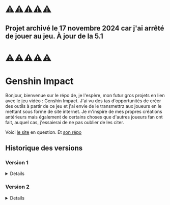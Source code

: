 # ⚠️⚠️⚠️⚠️⚠️

## Projet archivé le 17 novembre 2024 car j'ai arrêté de jouer au jeu. À jour de la 5.1

# ⚠️⚠️⚠️⚠️⚠️

# Genshin Impact

Bonjour, bienvenue sur le répo de, je l'espère, mon futur gros projets en lien avec le jeu vidéo : Genshin Impact. J'ai vu des tas d'opportunités de créer des outils à partir de ce jeu et j'ai envie de le transmettrz aux joueurs en le mettant sous forme de site internet. Je m'inspire de mes propres créations antérieurs mais également de certains choses que d'autres joueurs fan ont fait, auquel cas, j'essaierai de ne pas oublier de les citer.

Voici [le site](https://genshin.alexandre-richard.fr/) en question.
Et [son répo](https://github.com/Alexandre-RICHARD/Genshin-Impact)

## Historique des versions

### Version 1

<details>

### 1.0.0 `5 août 2023`

-   Création du repo unique pour ce projet et premier commit

### 1.0.1 `12 août 2023`

-   Finiolage de petits détails pour la mise en prod commune avec tous les autres projets
-   Rajout d'un htaccess pour bien gérer l'accès à l'index.html une fois hébergé
-   Rajout du htaccess au .gitignore
-   Remaniement du webpack.config.js, du package.json et du readme.md
-   Changement du favicon
-   Test de Iframe et Popup pour y intégrer une connexion depuis le site principale

### 1.0.2 `12 août 2023`

-   Rajout du lien du site dans le readme.md

### 1.0.3 `13 août 2023`

-   Mise à jour des packages npm
-   Rajout d'un script pnpm pour mettre à jour plus facilement les dépendances

### 1.0.4 `16 août 2023`

-   Petit changement de nom de la page principale
-   Mise à jour du favicon
-   Déplacement des petits tests de iframe et popup de la vue App à la vue GenshinMenu
-   Deux petits détails de style mis à jour sur la page artefact/arme/persos "Statisfyer"

### 1.0.5 `16 août 2023`

-   Supression de deux micro bouts de code inutiles
-   Début du projet de farming de Genshin
-   Création d'un tableau répertoriant tous les persos avec 11 valeurs associés
-   Celles-ci sont stockés en localStorage
-   À chaque rechargement, elles sont récupérés, vérifiées, complétées et/ou réparées si besoin puis affichées.
-   Ajout d'un encadré expliquant ce que signifie chaque entête de colonne, volontairement raccourcies pour ne pas faire trop large.
-   Mise en place d'un style basique juste pour y voir mieux pour l'instant
-   Petites modifs dans le package.json
-   Supression du package npm zxcvbn

### 1.0.6 `16 août 2023`

-   Transformation de 11 colonnes qui était de simples données affichées en input correspondant et pertinent
-   Les données sont liées au tableau CharactersData qui changent automatiquement à chaque actions sur un input
-   Aussi, à chaque action sur un input, la chaîne de caractère est reconstruite et stockée sur le localStorage
-   Adaptation et ajout d'un style sur ces nouveaux éléments afin d'en faciliter la lisibilité

### 1.0.7 `18 août 2023`

-   Mise à jour des package npm
-   Rajout de deux lignes de configurations pour webpack et vueJS
-   Suppression de CookieHandler.js qui ne servait à rien
-   Suppression de l'array contenant le nom des personnages au profit du fichier json contenant toutes leurs informations
-   L'array reactive charactersData est devenu Data = reactive({character: null}) pour contrer tous les problème de réactivité que cela posait
-   Déstructuration du nom des perso dans le foreach
-   Rajout d'une fonction lié à un bouton pour supprimer le localStorage pour les tests
-   Rajout d'une fonction handleChange afin de lié les données du composant parent au composant enfant avec les emit
-   Création donc d'un composant à part pour créer tous les input afin de séparer cette logique là tout en simplifiant la création d'un input
-   Ajout de règle vis à vis des input. La colonne 3 (only) ne peut être coché que si la 2 l'est. Inversement, la 2 (doing) ne peut être décoché si la 3 l'est
-   Chaque input select voit ses options limitées en fonction de son duo. On ne peut choisir d'atteindre un niveau plus faible que celui actuel et inversement.
-   Rajout de certains informations sur l'amélioration des persos au fichier json contenant déjà leur statistiques
-   Rajout d'un fichier JSON contenant les informations sur chaque matériaux de farm du jeu

### 1.0.8 `18 août 2023`

-   Renommage et correction du fichier genshinMaterialData.json
-   Renommage du fichier InputCharacters en InputCreator
-   Ajout d'un autre tableau pour les matériaux de farm et leurs données provenant du fichier json
-   La fonction updateLocalStorage est devenu dynamique en fonction des arguments qu'elles reçoient
-   Enveloppage du tableau précédent avec le nouveau pour les mettre en display flex
-   Optimisation et uniformisation du style des 2 tableaux

### 1.1.0 `19 août 2023`

-   Rajout du côté réactif des données d'inventaire de matériaux de farm
-   Toutes les notions de data.Character sont devenu data.Characters afin que tous les appels à ces données soient identiques et puissent être dynamique avec une seule variable
-   La fonction filler était déjà réactive mais l'est davantage. En effet, elle permet de fill les deux champs qui nous intéresse, Character et Material à l'aide d'une nouvelle variable
-   Duplication de la logique de code de DataInit pour le côté Characters afin de qu'il fasse la même chose mais pour les materials
-   Utilisation d'un switch case pour la fonction filler
-   cleanLocalStorage clean maintenant également le localStorage des Materials
-   Rajout d'un props group aux différents input afin de pouvoir après le emit, appeler la fonction handleChange et qu'elle change la bonne donnée
-   Le tableau des Materials est maintenant fonctionnel, sauvegardé en temps réel et réactif

### 1.1.1 `19 août 2023`

-   Sur le fichier json contenant les informations sur les ressources de farm, les code de ressources ont été mis en minuscule
-   Ajout du fichier json contenant les informations sur les niveau et aptitudes, ce qu'ils demandent comme ressources
-   Pour pallier au nouveau problème que posent le fait d'avoir des valeur de niveau qui ne soient plus uniquement des nombres, nouveau système mis en place
-   En effet, inputCreator prend en compte un 4ème type d'input, select se divisant en select-level et select-aptitude
-   La différence se fait que le tableau contenant les informations sur les aptitudes est plus simple, uniquement des nombres alors que dans les niveaux, il y a des string
-   Ainsi on envoi dans le composant tous le tableaux, pas juste un tableau de nombre. L'ID est sauvegardé et utilisé comme value, mais c'est le nom qui est affiché même s'ils sont identiques.
-   Dans le fichier principal GenshinFarming :
-   Importation du fichier contenant les informations sur les niveaux
-   Dans DataInit, on vérifie la présence et la validité des valeurs qui sont stockées dans le localStorage. On utilisait donc deux tableaux contenant les valeurs possibles d'aptitudes et de niveaux. Ces tableaux sont maintenant générés à partir du fichier json.
-   Rajout d'une troisième valeurs dans l'objet data : Options. Une logique différente des deux autres mais stockées de la même façon, il va stocker les différents paramètres choisis par l'utilisateur
-   Par défaut, en comptant maintenant les 6 niveaux d'ascension, les id des niveaux vont jusqu'à 96, ce qui est la valeur par défaut maintenant au lieu de 90
-   Dans la fonction updateLocalStorage, la variable type s'appelle désormais group pour ne pas laisser de confusion possible avec d'autres variables type
-   Rajout de la propriétés computed de vue.JS afin de calculer de manière réactive un sous-tableau de personnage à afficher en fonction de si l'utilisateur ne veut voir que les personnages qu'il a choisi de faire
-   Rajout d'une fonction de tri pour être sûr que les différents personnages apparaissent dans l'ordre alphabétique
-   Un peu de rangement, et regroupement des différents outils de developpement ou options dans un même encadré
-   Possibilité maintenant de faire apparraître ou non les explications détaillées.
-   Rajout d'une ligne d'explication pour évoquer les niveaux nommées XX + en rapport avec les Ascension de personnages
-   Quelques changements dans les styles

### 1.1.2 `19 août 2023`

-   Même si cela surcharge un peu plus encore le fichier json, rajout de trois propriétés pour chaque personne sur leur code matériel pour les ressources globales
-   Dans le fichier json des material, modification de la valeur des character_xp en experience_book pour que la valeur soit directement utilisable
-   Modification de la fonction sortFunction afin qu'elle puisse recevoir un argument en plus disant quelle clé de l'objet doit servir au tri
-   Création d'un objet computed afin de lister et regrouper toutes les ressources nécessaires en fonction de ce que l'utilisateur à mis comme données.
-   En gros, on prend tous les persos mis en "doing", on prend tous les niveaux qui manquent, on regarde ce qu'ils demandent, on fait le cumul de ceci. Une fois fait, on converti le nom de base de la ressource en son code, et après l'avoir fait pour chaque perso on fait la somme de tous et on l'affiche dans un tableau simple pour l'instant.

### 1.1.3 `20 août 2023`

-   Factorisation à l'extrême de la fonction permettant de résumé en un seul objet toutes les ressources nécéssaires
-   Changement de noms de quelques variables
-   Rajout d'un ID sur les level d'aptitude afin de pouvoir factoriser la fonction citée plus haut

### 1.1.4 `20 août 2023`

-   Rajout d'une options sauvegardé en localStorage pour le serveur Gesnhin que l'utilisateur utilise
-   Rajout d'une fonction rendant une heure bien affiché avec un paramètre pour faire un compte à rebours si besoin
-   Rajout d'une foncion permettant d'afficher l'heure actuelle, l'heure relative du serveur utilisé ainsi que le jour de la semaine sur lequel le serveur est.
-   Adaptation du style du tableau des ressource par rapport aux autres

### 1.2.0 `20 août 2023`

-   Regroupement des 3 listes (lvlList, aptList et serverList)
-   Simplification des .map de lvlList et d'aptList
-   Changement de la variable affectée aux matériel pour la quantité que le joueur possède, passant de quantity à have
-   Rajout de 2 options enregistrée comme les autres, l'une pour ne montrer que les ressources nécessaire par ce que veut le joueur, l'autre pour toujours vouloir 1 ressource en plus avant que le tableau montre "Perfect"
-   Rajout d'une valeur computed retournant les matériaux filtré en fonction de si oui ou non l'utilisateur ne veut voir que les matériaux nécessaires
-   Dans le calcul des ressources nécessaires, la variable quantity est devenu needed.
-   Rajout d'un morceau de code pour rajouter au sein de l'objet regroupant les matériaux calculé tous ceux qui ne sont pas nécessaires, car l'objectif est de n'avoir qu'un seul tableau au lieu des 2 précédent
-   Arrangement de la logique derrière la gestion des heures, des dates. Regroupement de tout ceci au sein d'un seul et même objet.
-   OnBeforeMount est maintenant à la fin du script
-   Rajout des deux input pour les nouvelles options
-   Supression du 3ème tableau qui montrait le bilan des ressources nécessaires
-   Mise en forme et adaptation du tableau de Material. Ajout des colonnes needed, remain et farmable. La colonne remain affiche perfect si la quantité possédé dépasse la quantité voulue

### 1.2.1 `20 août 2023`

-   Ajout d'un maximum pour l'input number permettant de rentrer les valeurs de son inventaire
-   Résolution d'un bug avec les input/label des options, les id/for n'étaient pas cohérent entre eux
-   Interversion des deux tableaux de données
-   Quand on ne demandait à voir que certaine données à travers les options les index envoyé dans InputCreator n'étaient plus les bons, c'est corrigé

### 1.2.2 `21 août 2023`

-   Rajout de deux console.log pour détecter un appel trop important de fonction à cause de la boucle gérant les heures
-   La variable ResetIn est renommé en coultdownReset
-   Renommage de la fonction handleTimeFunction en handleTime
-   Modification de la logique de création des heures ainsi que leur mise en forme (beaucoup appris au passage)

### 1.2.3 `21 août 2023`

-   Supression du triage directement dans le v-for du tableau. C'est désormais fait en amont dans le computed filteredCharacters

### 1.2.4 `21 août 2023`

-   Maintenant que j'ai récupéré le nom de domaine, actualisation de tous les liens sortant
-   Mise à jour des packages npm
-   Invisible au commit mais suppression des .env inutiles pour l'instant

### 1.2.5 `24 août 2023`

-   Dans le fichier json des matériaux, changement des codes de 2 types de ressources. Les ressources en dessous de la dizaine abordent désormais un zéro devant leur nnuméro pour que chacun fasse la même longueur
-   Accords de ces changements dans le fichier json des personnages pour que les code de matériaux dont ils ont besoin correspondent de nouveau
-   Rajout de 4 clés/valeurs à l'objet des ressources de farm. Group_have, group_needed, group_resin et synthesis. Elles ont pour but que les ressources synthétisable aient un compteur global pour déterminer les stocks. Et les ressources récupérable avec de la résine peuvent avoir une estimation de la résine nécessaires.
-   Calcul de ces différentes données dans la continuité de ce qui a été fait précédemment dans l'objet computed "farmingMaterial".
-   Ajout de ces données aux tableaux de matériels déjà existants

### 1.2.6 `24 août 2023`

-   Mise à jour des packages npm
-   Suppresion des deux fichiers svg show_password et unshow_password
-   Changement du nom de genshinMaterialData en genshinMaterialsData
-   Changement des codes de plusieurs catégories : global passe de gX à G0X pour prévenir s'il y en a plus un jour
-   Rajout de la rareté pour chaque ressources (de 1 à 5)
-   Rajout des 3 ressources d'amélioration d'armes pour l'xp, les minerai de renforcement.
-   Les codes de matériaux de boss hebdomadaire sont passés de bXY à b(région)XY
-   Les codes de matériaux de sous-boss sont passés de sXY à s(région)Y
-   Les ressources locales sont passées de rmX à rm0X
-   Adaptation de chacun de ses changements dans le fichier json des personnages sur leurs besoin.
-   Mise en commentaire de toute la partie Script du fichier GenshinFarming pour l'expliquer au mieux au vus de la compléxité de code qui s'installait
-   Toutes les notions pertinentes à le devenir de Material sont devenues Materials
-   Mise à jour et simplification de la fonction updateLocalStorage et ses appels pour qu'elle ne recoive plus qu'un seul argument. Les deux étaient redondants
-   Changement d'une logique complexe de récupération de caractère à un simple slice
-   Supression d'une ligne qui réaffectait une valeur à la valeur qu'elle avait déjà
-   Changement dans la manière de traiter les livres et cristaux d'expérience de persos et d'armes. Désormais, le même principe que pour les matériaux à synthèse est utilisé et sont comptés les 3 rareté du matériaux dans le calcul
-   Factorisation fonctionnelle de la quintuple boucle if pour attribuer la résine aux différentes ressources
-   Les 3 valeurs en ref pour le traitement des heures ont une valeur par défaut, même si peu visible
-   Rajout des images de personnes et de ressources et implémentation de celles-ci avec un style basique

### 1.2.7 `26 août 2023`

-   Mise à jour des packages npm
-   Transformation des images en assets de webpack. Le but étant qu'elles ne soient pas converties en base64
-   De gros changement dans les fichiers json.
-   Rajout de Lyney et Lynette dans les personnages
-   Rajout des données des nouveaux matériaux de Fontaine.
-   Changement des codes de matériaux afin qu'ils soient indépendant de la lettre de la région. En effet, cela aurait posé problème
-   Adaptation de ces codes sur les images et toutes les données liées
-   Reprenant les mêmes principes que ce qui a déjà été fait, création des données de niveaux pour les armes
-   Complétion des données d'armes, rajout de leurs images et correction de quelques erreurs afin de pouvoir les importer par la suite
-   Rajout d'une option pour choisir ou non d'afficher les images afin d'alléger les temps de chargement
-   Rajout d'un nouveau tableau pour les armes
-   Chaque nouvelles et actuelles images vont maintenant avoir un background représentant leur rareté

### 1.2.8 `26 août 2023`

-   Rajout des colonnes de besoins des armes pour les améliorer avec les 2 ressources global, Mora et Minerai de renforcement
-   Rajout des armes de Genshin dans le projet
-   Pour les rechercher avec un input, il faut créer une liste des noms possibles, fait avec flatMap à partir des noms français et anglais
-   Extension de la logique de DataInit pour gérer les armes
-   L'objet computed avait déjà sa logique pour les personnages, donc rajout des armes et factorisation au mieux du code commun
-   Rajout de la logique de recherche du nom des armes avec la chaîne de recherche, le boolean qui représente l'ouverture de la liste, les résultats filtrés, la fonction pour cacher la liste et celle pour ajouter une arme et la sauvegardé dans le localStorage ainsi que celle pour supprimer
-   Changement des noms des serveurs

### 1.2.9 `27 août 2023`

-   Rajout de la possibilité de clean le nouvel objet des armes comme les autres
-   Remaniement de la manière dont sont gérés les filtres de personnages, en rajoutant le filtre par champ de recherche
-   Rajout d'un champ de recherche un peu à l'arrache pour les personnages

### 1.2.10 `27 août 2023`

-   Suppression du choix "Sélectionne ton serveur" dans la liste des serveurs, je trouverai un moyen de styliser ça correctement
-   Changement de l'effet qu'à l'option OnlyShowNeededMaterials. Avant, cela ne laissait que les ressources qui étaient nécessaires directement. A présent, cela rajoute également les ressources des groupes qui sont nécessaires, même si l'une d'elle ne l'est pas.
-   Pour cela, utilisation d'une nouvelle variable pour chaque ressource, require. Activé si besoin et si la ressources se trouve dans un groupe de synthèse nécessaires
-   La fonction qui gérait le compte à rebourd ne met plus à jour les données en lien avec le serveur si aucun serveur n'a été choisi.
-   Rajout de class pour les ressources. Si elles sont toutes affichés, celles nécessaires sont surligné. Si seules celles nécessaires sont affichés, alors celles qui sont finies sont surlignées.
-   Rajout d'une conditions sur l'affichage de la liste de résultat des armes, il faut que la chaîne de caractère de recherche fasse au moins un caractère
-   Petite amélioration esthétique pour le champ de recherche des armes

### 1.2.11 `27 août 2023`

-   Séparation de ce projet avec le précédent dans le but de le proposer à la communauté. Ainsi il doit être présentable
-   Ainsi, mise en dehors du projet de 3 fichiers composant l'autre projet. Ajout dans le .gitignore
-   Adaptation de App.vue et du router pour correspondre avec ces changements
-   Ajout d'un footer, pour le moment stylisée provisoirement. Il permettra aux gens de savoir de quand date la dernière mise à jour
-   Quelques modifications de commentaires, pour qu'ils soient plus cohérent et mieux placés
-   Ajout d'une variable isOnlyCharacters. Si un personnage à quelconque moment est mis en only, seul lui est pris en compte dans les calculs et aucun autre personnages ne peut être mis en only pendant ce temps
-   Changement de nom de la variable require qui devient farm_require
-   Déplacement de certaines fonctions pour un ordre plus logique
-   Les armes ne sont également plus prise en compte dans le calcul des ressource si un personnage a été mis en only
-   Les livres d'expérience de personnage ainsi que les minerai d'expérience d'arme ont été mis en farm_require pour qu'ils soient affichés même si on a besoin d'une version mais pas des autres
-   Ajout d'un objet computed afin de déterminer les 3 ressources de 3 catégories qui sont en moindre quantité pour fournir un guide à l'utilisateur sur quoi farmer
-   Ajout de classes au tableau des ressources, dans certaines conditions, certaines sont mises en valeurs (toutes affichés -> Finie et nécessaires / Nécessaires uniquement -> Finie)
-   Le tableau filtrer de résultat de recherche des armes passe de filteredResults à filteredWeaponsResults

### 1.2.12 `28 août 2023`

-   Dans webpack.config, rajout de l'alias data
-   Déplacement des 4 gros fichiers json de notre projet de middlewares à un dossier data afin d'éviter la confusion de ce qu'implique un middleware
-   Adaptation des importations des fichier json déplacés
-   Rajout du lien de mon portfolio dans le footer
-   Changement des styles, adaptations des couleurs pour la nouvelle partie initiale chargée de la connexion ainsi que du footer
-   Rajout d'une option pour calculer ou non la résine des lignes énergétiques de mora et d'expérience et la checkbox qui va avec
-   Changement dans le filtre des armes. À présent, si on cherche une arme avec son nom anglais, le résultat sera quand même en français et sans duplicat
-   Déplacement des coefficient de résine pour qu'ils soient utilisé ailleurs
-   Rajout du calcul de la résine des moras et des livres d'expérience dans un bloc de code dédié
-   Petite modification sur le calcul des ressources avec le plus faible stock
-   Rajout d'une ligne de code pour calculer la somme de toutes la résine nécessaires
-   Affichage des ressources de 3 catégories ayant le plus petit stock
-   Affichage de la résine totale nécessaires avec le nombre de jours estimé pour farmer tout cela
-   Le temps des tests, la page de connectionTest est la page principale, donc inversion dans le router
-   Stockage des données d'erreur ainsi que de la session dans le store
-   Création d'un middlewares regroupant toutes les requête HTTP dirigés vers le serveur. Ellles font : Obtenir un nouveau UUID, Se connecter avec un Uuid, obtenir une donnée, sauvegarder une donnée
-   Factorisation des requêtes post dans ce middleware
-   Mise en place donc de ce nouveau fichier qui servira de point de départ du projet, il sert à gérer le type de connexion/d'utilisation que l'utilisateur veut et le bon accès à son identifiant Uuid s'il en a souhaité un
-   Utilisation d'une autre chaîne en localStorage pour sauvegarder la session actuelle.
-   Un design basique mais clair pour bien comprendre les choix qui s'offre à l'utilisateur en premier lieu

### 1.3.0 `28 août 2023`

-   Importation de GesnhinFarming avec conditions que userSession.step soit "ready"
-   Rajout d'une propriété loading dans GenshinFarming. Tant que la fonction DataInit n'est pas fini avec les async/await, loading est en true, ainsi les composants ne sont chargés qu'après
-   Suppression de la route GenshinFarming maintenant que le composant est directement lié au premier
-   Actualisation du favicon, passant du logo d'une primogemmes pour devenir celui d'une resine originelle
-   Création de deux fonctions ayant pour but de charger/sauvegarder des données. Elles prennent toutes deux une variable qui conditionnent sur cela est fait avec la BDD ou le LocalStorage
-   Rajout de la condition loading dans tout le template de GenshinFarming
-   La variable loading n'est utilisé que si le type de session est "identified", en guest, pas besoin
-   Actualisation de tous les localStorage.get et.set, ainsi que des fonctions UpdateLocalStorage désormais remplacées

### 1.3.1 `30 août 2023`

-   Mise à jour des packages npm
-   Détails dans la manière de webpack de traiter les images, tous les fichier assets iront dans static (normalement ça n'en concerne aucun mais on verra)
-   Les images quand a elle seront traiter comme des ressources par webpack pour éviter la conversion en base 64. Les images gardent leur noms ce qui éviter un transfert à chaque mise en prod.
-   Changement de nom de la fonction d'envoi de requête, prise en compte de la méthode en variable
-   Rajout d'une requête delter pour réinitialiser ses données
-   Amélioration de la fonction permettant de charger les données en fonction de si elle viennent de la BDD ou du localStorage.
-   Le loading empêchant la page de se construire au départ est fait en tout circonstance maintenant, pas juste si on va chercher en bdd les infos.
-   Rajout donc de la fonction readyToDestroyData qui a le même rôle que l'ancien cleanLocalStorage mais étendu à l'éventuelle base de donnée
-   Petite correction dans l'attribution des valeurs de synthèse aux livres et minerai d'expérience.
-   Correction du coefficient des lignes énergétiques de livres d'expérience. La valeur character_xp était incorrecte et passe 6.125 à 61.25.

### 1.3.2 `2 septembre 2023`

-   Mise à jour des packages npm (suppression de 2 plugins babel remplacés par 2 plus récents)
-   Rajout d'une image faisant office de bouton de fermeture
-   Ajout d'une fonction dans le middlewares fetchHandler.js afin d'envoyer un message depuis le formulaire de contact. Factorisé également, il utilise cependant la même logique que le formulaire de contact du portfolio
-   Ajout de 3 couleurs et d'1 z-index dans les variable CSS
-   Changement du CSS de App.vue afin d'avoir une page ou peu importe la hauteur de la page, le footer sera toujours en bas du viewport
-   Dans EntryPage, rajout de UseRoute afin de pouvoir lire les paramètres d'URL. Ainsi, avec la nouvelle features permettant de copier le lien de l'outil avec son uuid en paramètre, utiliser le lien court-circuite totalement le process d'avant et permet de se connecter tout de suite. C'est censé favoriser le changement d'appareil.
-   Mise en Majuscule des 3 données d'importation pour convenir avec nos variables fréquemment utilisées "Weapons", "Materials", "Characters" dans GenshinFarming.vue
-   Rajout d'une option pour choisir ou non d'afficher la possibilité d'enlever les ressources après un changement de valeurs approprié.
-   Rajout d'une fonction pour gérer cette nouvelle fonctionnalité, plutôt semblable à d'autres, elle sera sûrement factorisable.
-   Rajout d'une modal dynamique pour indiquer ce choix à l'utilisateur
-   Déplacement de la possibilité de vider le localStorage à GenshinFarming.
-   Interversion des tableaux pour rendre plus lisible
-   Simplfication des Appels à InputCreator et gloablement de la passation de données. Suppression du v-model et des envoies des arguments dans le composant fils. Désormais, on envoi juste la valeur et ce qui est nécessaire, au changement, on intercepte la nouvelle valeur et on l'envoi avec les arguments.
-   Ajout de classes pour les personnages en fonction d'à quel stade on en est avec eux. Pas acquis, en cours, fini etc...
-   Suppression de 3 props dans Input Creator, car plus envoyés et plus utiles au bon fonctionnement, changement des appels de fonctions également.
-   Redesign complet du Footer. Repris à la base du portfolio, j'ai essayé de le faire devenir un vrai footer.
-   Il contient désormais un formulaire de contact en modal, reprenant la même logique que déjà installé dans le portfolio mais avec un tout nouveau design.
-   Rajout d'un minimum de caractère affichée pour pouvoir envoyer.
-   Le footer est composé de 5 parties, bouton du formulaire de contact, infos du projet, la politique de confidentitalité, les liens github et celui du portfolio
-   Première utilisation de transition de Vue.JS. PLutot concluant.

</details>

### Version 2

<details>

### 2.0.0 `4 septembre 2023`

-   Mise à jour des packages npm
-   Remplacement de 2 plugins babels par des versions nouvellement prise en charge
-   Rajout d'un alias pour les SVGS dans webpack.config.js
-   Rajout d'un svg symbole warning et transformation en template Vue.JS
-   Rajout d'un svg pour les paramètres et transformation en template vue.JS
-   Rajout du style pour les checkbox, les select et les input number uniformisé à tous et tous les tableaux
-   Transformation de toutes les importation d'images de ressources, de personnages ou d'armes en un composant dédié avec envoi en props de la catégorie, le nom et la rareté pour le fond.
-   Ajout d'un paragraphe à la politique de confidentialité pour bien préciser que ce n'est pas du tout dans le but que de plagier ou faire concurrence aux autres sites fan de Genshin
-   Quelques ajustements dans le style du footer. Du à son agrandissement, il est nécessaire de plus le remonter.
-   Retrait de la majorité de la logique de la fonction copyUuid de EntryPage pour la mettre dans GenshinFarming.
-   Suppression du cache pour l'entrée sur le site. Il ne servait pas vu qu'il n'y a rien a cacher désormais
-   Quelques changement de styles dans le composant EntryPage. Notamment, le message d'erreur en cas d'Uuid non trouvé
-   Réarrangement des variables SCSS. Nouvelles couleurs, changement de celles déjà existantes.
-   Nouveau système de gestion des Z-index dans les variables SCSS
-   Nouvelle fonction dans fetchHandler permettant de supprimer un utilisateur et ses données
-   Toute la suite sera à propos du fichier GenshinFarming.vue. Avec plus de 750 lignes rajoutées (honte à moi)
-   Importation des 3 nouveaux composants personnalisés que sont GenshinImage, ParamsLogo et WarningLogo.
-   Importation de la fonction deleteUser de fetchHandler.js
-   Importation de URL depuis process.env avec le fichier .env
-   Transfert de la fonction copyUuid depus EntryPage jusqu'à ce composant, en effet les deux boutons liés sont maintenants dans les paramètres de cette page
-   Cette fonction permet de copier l'uuid, le lien avec l'uuid et déclenche un petit effet visuel indiquant que la copie s'est bien passé.
-   Suppression de la variables data.Options.explaination. Désormais, les explications sont affichées d'une toute autre manière bien plus logique et ergonomique
-   Amélioration de la manière dont un utilisateur peut supprimer ou reset ses données. Désormais, le reset supprime les données mais pas l'utilisateur et recharge la page. Alors que la suppression supprime les données et l'utilisateur lié, et renvoi à la page d'accueil.
-   Dans removeResData, changement du nom de la variable "levelOrAttribute" en "levelOrAptitude"
-   Dans removeResData, rajout de deux nouvelles variables. Ce sont les niveaux avant après mais pas avec leur id, mais bien avec leur nom pour éviter les niveaux 96 à cause des niveaux d'ascension
-   Utilisation et affichage de la données levelOrAptitude depuis la fonction handleChange.
-   Affectation des valeurs des old/newLevelName depuis handleChange
-   Ajout de ces variables dans le reset effectué de l'objet dans removeRessourcesAfterChangeLevel
-   Ajout d'une sauvegarde des données de Materials depuis removeRessourcesAfterChangeLevel une fois que les ressources ont été supprimés
-   Ajout d'un champ de recherche pour les ressources afin de les filtrer plus facilement si on veut en changer une seule
-   Changement induit de l'objet computed filteredMaterials en reprenant la logique de celle utilisée pour les personnages
-   Réduction du délai de fermeture de la liste affichée lors d'une recherche d'arme
-   Changement des valeurs par défaut des variables utilisées pour les heures dans handleTime
-   Si on reset les données, le compte à rebourd s'affichait encore mais figé. Il est maintenant remis à zéro si ce cas arrive.
-   Déplacement de la fonction cleanLocalStorage pour la rendre cohérente avec les autres fonctions du même style
-   Rajout d'une fonction openCloseLeftModal et de deux variables pour gérer la bonne apparition du menu lattéral de gauche avec les options et les explications
-   Impossible de toute décrire avec exactitude pour ce qui est des modifications qui ont eu lieu dans le template et le style donc on va faire en gros
-   Rajout d'un panneau latéral à gauche permettant avec des boutons d'ouvrir les explications et les options du site
-   Réorganisation complète des options, de leur style et pour certaines de leur fonctionnement.
-   Ajout des Transition proposées par Vue.JS permettant de faire des changements plus fluides et agréables sur la page
-   Beaucoup de classes rajoutées, de classes renommées et de div servant de container rajoutés pour la mise en forme
-   Les 2 options permettant de copier l'uuid dans les options n'apparaissent que si on est sur une session de type identifiée
-   Utilisation du WarningLogo sur les deux boutons de réinitialisation et suppression de données dans les options
-   Rajout d'un gros pavés explicatifs sur le fonctionnement du site avec des class différentes pour mettre en forme les paragraphes
-   Reformatage et stylisation du bloc sur les ressources en moins et le petit cadre indiquant l'heure
-   Stylisation complète de la modal permettant de retirer les ressources automatiquement après un changement supérieure de valeur
-   Adaptation du texte en fonction de si on parle d'un niveau ou d'une aptitude
-   Remplacement de toutes les balises images précédentes par le bon composant qui gère ça très bien.
-   Changement de la condition pour vérifier si un matériel est farmable aujourd'hui. Ajout d'une classe avec cette même condition afin de pouvoir le mettre en valeur
-   Rajout de quelques animations, d'éléments plus fluides et globalement une meilleure disposition
-   Ajout des couleurs pour chaque cas pour les characters et matériaux afin de les différencier

### 2.0.1 `5 septembre 2023`

-   Dans webpack.config, le fichier CSS de sortie est maintenant avec un nom hashé afin de prévenir les problèmes de cache au sein des navigateurs
-   Dans fetchHandler.js, suppression de la condition if (session === false) dans la fonction de login. En effet, cela causait des problèmes et la solution a rendu cette vérification inutile
-   Dans le Store, suppression du message d'erreur et ne reste que le boolean indiquant s'il est affiché ou non.
-   Rajout d'un autre message d'erreur pour le formulaire de contact
-   Rajout d'un header et donc importation de celui-ci dans App.vue
-   Passage de height en min-height dans App.vue
-   Dans EntryPage, dans la div pour se connecter à partir d'un uuid déjà existant, les données sont réinitialisées entre chaque fermeture/ouverture.
-   Rajout d'un max-lenght pour l'input de l'uuid afin d'indiquer à l'utilisateur le bon format
-   Dans FooterContainer, importation du store pour gérer correctement l'erreur en cas de tentative d'envoi du message alors que les champ ne sont pas remplis comme il le faut
-   Création d'une fonction dédiée au fait d'ouvrir la modal de Contact car nécessité de réinitialiser cette erreur lors de la réouverture
-   Rajout de l'erreur et rajout dans le placeholder le fait d'avoir un minimum de caractères requis pour envoyer
-   Stylisation différente du bouton submit en cas de disabled
-   Création d'un header tout simple avec juste le logo de Genshin qui fait un fondu avec un logo personnalisé
-   Donc importation de ces logo et stylisation de ceux-ci. Ajout d'un fill linear gradient au hover, inutile mais cool car encore un truc appris
-   Création des deux logos présentés ci-dessus et rajout du même linear gradient dans les deux
-   Dans les paramètres de la page principale du projet, affichage de l'uuid mais par défaut caché par des "*". Rajout du même icone que le portfolio afin d'afficher/cacher l'uuid
-   Les images sont maintenant par défaut affichées
-   Réinitialisation des données de session du store lors du clic sur le bouton de fermeture de session, supprimer celles du localStorage n'était pas suffisant
-   Changement de la gestion du clic en dehors de la liste des armes recherchées
-   Désormais, un event écoute tous les clics, et si une modal est ouverte et que le clic est en dehors, alors ça ferme.
-   Rajout d'un titre pour les deux parties du leftMenu
-   Réorganisation, changement dans les label des différents paramètres afin de je l'espère, les rendre plus clairs
-   Ajout de l'affichage de l'Uuid pour ne pas copier à l'aveugle
-   Suppression de tirets inutiles dans les explications
-   Les inputs des tableaux de personnages et de ressources ne disparraissent plus si les tableaux sont vides.
-   Rajout d'une classe spéciale pour l'input d'arme afin de pouvoir cherche si le clic évoqué plus tot est contenu dans cette classe.
-   Désormais, l'input number des ressources ne peut plus renvoyer de fausses valeurs. En cas de NaN ou de nombres négatifs, 0 est renvoyé
-   Augmentation de la largeur maximale du menu latéral de gauche et rajout d'une bordure
-   Stylisation légère mais indispensable pour bien le marquer de l'input select des serveurs dans les options.
-   Rajout de quelques cursor:pointer sur les éléments cohérents à l'avoir
-   Réglages des marges par rapport à l'input de recherches des armes améliorés

### 2.0.2 `5 septembre 2023`

-   Rajout d'une variable dans webpack.config.js afin de gérer l'output du CSS. En prod il sort en [hash].css, et en dev il sort en main.css
-   Correction de 4 noms de ressources dans le fichier JSON correspondants.
-   Correction du nom de personnage Rosaria -> Rosalia car version française
-   Suppression d'un argument dans l'appel de loginWithUuid qui causait un gros problème de requête
-   Petit bug du header réglé en CSS
-   Si on réinitialise nos données, cela ferme le menu lattéral de gauche (nécessaire)
-   Rajout d'un pavé dans les explications afin d'indiquer la signification des couleurs dans les tableaux de personnages et de ressources

### 2.1.0 `6 septembre 2023`

-   Rajout du gestionnaire de cookies. Appel d'une fonction permettant de gérer le nombre de visite. Le cookie se supprime au bout de 4 heures, ainsi, plusieurs incréments sont possibles par jour.
-   Rajout de la fonction de requête liée dans fetchHandler.js
-   Gros changements dans les données de personnages et d'armes. Rajout de leur dates de sorties respectives, de leur nom anglais et de leur id. Pour éviter des problèmes dans le futur avec le nom des données et la manière dont elles sont enregistrées.
-   Changement de tous les noms des images d'armes et de personnages pour correspondre.
-   Dans webpack.config.js, hash devient fullhash pour correspondre aux bonnes normes de webpack
-   Adaptation du nom des background image dans GenshinImage avec la rareté en ayant rajouté un prefix "r-"
-   Dans DataInit de GenshinFarming, remplacement des notions de name par id maintenant que la sauvegarde ne se fait plus avec le nom des personnages/armes
-   Même changement dans quelques autres fonctions
-   Rajout d'une fonction de tri personnalisé pour trier par ordre alphabétique les personnages dans filteredCharacters
-   Suppression de la fonction de tri qui était censé être dynamique et modulable, les cas sont trop particuliers
-   Suppression d'un console.log oublié
-   Dans le template rajout de préfixe "c-" ou "w-" devant chaque argument identifier des appels de GenshinImage
-   Remplacement aussi des notions de name par celle d'index
-   Adaptation pour quand même affichée le nom des armes et des personnages au lieu de leur ID

### 2.1.1 `6 septembre 2023`

-   Changement du nom français de Noelle en Noëlle
-   Rajout de Freminet
-   Rajout de l'image de Freminet
-   Changement du nom de la page en "Genshin Farm Calculator"
-   En cas de données eronnées sur les armes, le niveau par défaut voulu sera 74 et plus 96.
-   Changement du nom de deux variable (moraIndex bookXpIndex) pour mieux indiquer ce qu'elles sont
-   Changement de la logique d'attribution de la résine dans quelques cas, en effet des valeurs négatives pouvaient être calculées.
-   Rajout d'une petite ligne pour indiquer ce que boutton de copiage du lien permet de faire
-   Rajout de deux lignes d'informations pour savoir combien de personnages on a et combien en on en a fini
-   Rajout d'une classe pour expliciter visuellement quand la quantité de ressources d'une catégories est suffisante pour finir avec la synthèse
-   Augmentation de la largeur maximale du menu

### 2.1.2 `6 septembre 2023`

-   Rechangement des variables de synthèse ok, pour pas que ce soit moche

### 2.1.3 `6 septembre 2023`

-   De nombreux changements dans la catégories aide, l'ajout des liens pour mes deux sources et un peu de style. Normalement ce commit signe la sortie du projet.

### 2.1.4 `1er octobre 2023`

-   Mise à jour des packages npm
-   Rajout des nouveautés de la 4.1. C'est-à-dire 4 armes, 1 personnages et 7 ressources.
-   Rajout de leurs images respectives.
-   Le nom français du personnage Thoma est corrigé et prend un S désormais.
-   Petit changement dans les styles des checkbox créer avec l'Input Creator.vue pour qu'elles soient centrées.
-   Changement du nom de la variables isOnlyCharacters en isOnlySomething pour prendre en compte que les armes aussi peuvent être mises en only désormais.
-   Changement de nom de variables dans la fonction dataInit partie Weapon qui était des restes erronnés de copier coller des personnages.
-   Rajout de la varibles Only aux armes et de la vérification de celle-ci à l'initialisation
-   Rajout d'un filtre pour les armes comme pour les personnages afin de ne garder que le seul élément placé en only quand c'est le cas
-   Changement d'un petit détail dans les explications de l'outil (un * devient x)
-   Changement de l'appel de l'image de background pour les ressources qu'on a le moins. en effet, les ressources de mobs rare était marquées avec les mauvais niveaux de rareté.
-   Rajout donc de l'input checkbox dans les armes.

### 2.1.5 `20 octobre 2023`

-   Rajout des nouveautés de la 2ème phase de la 4.1 (1 personnages, 3 armes)
-   Mise à jour des packages npm

### 2.1.6 `20 octobre 2023`

-   Rajout des images des nouveautés citées plus haut

### 2.2.0 `09 novembre 2023`

-   Mise à jour des dépendances
-   Uniformisation de toutes les images à un format 50x50
-   Rajout des nouveautés de la 4.2, soit 2 persos, 2 armes et 6 nouvelles ressources et de leurs images

### 2.2.1 `16 novembre 2023`

-   Interversion de deux ressources pour correspondre à l'ordre du jeu

### 2.3.0 `10 janvier 2024`

-   Mise à jour des dépendances
-   Rajout des nouveautés de la 4.2 et de la 4.3 soit 2 persos et 2 armes et de leurs images

</details>
